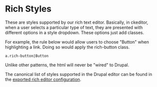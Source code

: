 # Rich Styles

These are styles supported by our rich text editor.
Basically, in ckeditor, when a user selects a particular 
type of text, they are presented with different options
in a style dropdown. These options just add classes.

For example, the rule below would allow users to choose "Button" 
when highlighting a link. Doing so would apply the rich-button
class.

```
a.rich-button|Button
```

Unlike other patterns, the html will never be "wired" to Drupal. 

The canonical list of styles supported in the Drupal editor
can be found in the 
[exported rich editor configuration](https://code.osu.edu/ucom/formats/blob/master/osu_rich/config/install/editor.editor.rich.yml
).

